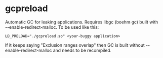 gcpreload
=========

Automatic GC for leaking applications.
Requires libgc (boehm gc) built with --enable-redirect-malloc.
To be used like this:

~~~
LD_PRELOAD="./gcpreload.so" <your-buggy application>
~~~

If it keeps saying "Exclusion ranges overlap" then
GC is built without --enable-redirect-malloc and needs
to be recompiled.
